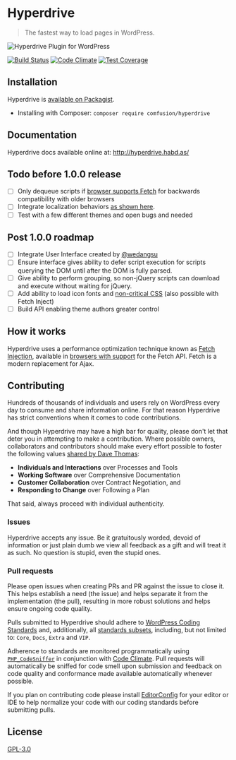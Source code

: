 # Hyperdrive

> The fastest way to load pages in WordPress.

![Hyperdrive Plugin for WordPress](https://github.com/comfusion/hyperdrive/blob/master/logo.png)

[![Build Status](https://travis-ci.org/comfusion/hyperdrive.svg?branch=master)](https://travis-ci.org/comfusion/hyperdrive)
[![Code Climate](https://codeclimate.com/github/comfusion/hyperdrive/badges/gpa.svg)](https://codeclimate.com/github/comfusion/hyperdrive)
[![Test Coverage](https://codeclimate.com/github/comfusion/hyperdrive/badges/coverage.svg)](https://codeclimate.com/github/comfusion/hyperdrive)

## Installation

Hyperdrive is [available on Packagist](https://packagist.org/packages/comfusion/hyperdrive).

- Installing with Composer: `composer require comfusion/hyperdrive`

## Documentation

Hyperdrive docs available online at:
http://hyperdrive.habd.as/

## Todo before 1.0.0 release

- [ ] Only dequeue scripts if [browser supports Fetch](http://caniuse.com/#search=fetch) for backwards compatibility with older browsers
- [ ] Integrate localization behaviors [as shown here](https://gist.github.com/jhabdas/64e8380010e43a526fb9c9ee511fad17#file-functions-php-L507).
- [ ] Test with a few different themes and open bugs and needed

## Post 1.0.0 roadmap

- [ ] Integrate User Interface created by [@wedangsu](https://github.com/wedangsusu)
- [ ] Ensure interface gives ability to defer script execution for scripts querying the DOM until after the DOM is fully parsed.
- [ ] Give ability to perform grouping, so non-jQuery scripts can download and execute without waiting for jQuery.
- [ ] Add ability to load icon fonts and [non-critical CSS](https://gist.github.com/scottjehl/87176715419617ae6994) (also possible with Fetch Inject)
- [ ] Build API enabling theme authors greater control

## How it works

Hyperdrive uses a performance optimization technique known as [Fetch Injection](https://hackcabin.com/post/managing-async-dependencies-javascript/), available in [browsers with support](http://caniuse.com/#search=fetch) for the Fetch API. Fetch is a modern replacement for Ajax.

## Contributing

Hundreds of thousands of individuals and users rely on WordPress every day to consume and share information online. For that reason Hyperdrive has strict conventions when it comes to code contributions.

And though Hyperdrive may have a high bar for quality, please don't let that deter you in attempting to make a contribution. Where possible owners, collaborators and contributors should make every effort possible to foster the following values [shared by Dave Thomas](https://pragdave.me/blog/2014/03/04/time-to-kill-agile.html):

- **Individuals and Interactions** over Processes and Tools
- **Working Software** over Comprehensive Documentation
- **Customer Collaboration** over Contract Negotiation, and
- **Responding to Change** over Following a Plan

That said, always proceed with individual authenticity.

### Issues

Hyperdrive accepts any issue. Be it gratuitously worded, devoid of information or just plain dumb we view all feedback as a gift and will treat it as such. No question is stupid, even the stupid ones.

### Pull requests

Please open issues when creating PRs and PR against the issue to close it. This helps establish a need (the issue) and helps separate it from the implementation (the pull), resulting in more robust solutions and helps ensure ongoing code quality.

Pulls submitted to Hyperdrive should adhere to [WordPress Coding Standards](https://github.com/WordPress-Coding-Standards/WordPress-Coding-Standards) and, additionally, all [standards subsets](https://github.com/WordPress-Coding-Standards/WordPress-Coding-Standards#standards-subsets), including, but not limited to: `Core`, `Docs`, `Extra` and `VIP`.

Adherence to standards are monitored programmatically using [`PHP_CodeSniffer`](https://github.com/squizlabs/PHP_CodeSniffer) in conjunction with [Code Climate](https://codeclimate.com/). Pull requests will automatically be sniffed for code smell upon submission and feedback on code quality and conformance made available automatically whenever possible.

If you plan on contributing code please install [EditorConfig](http://editorconfig.org/) for your editor or IDE to help normalize your code with our coding standards before submitting pulls.

## License

[GPL-3.0](https://opensource.org/licenses/GPL-3.0)
